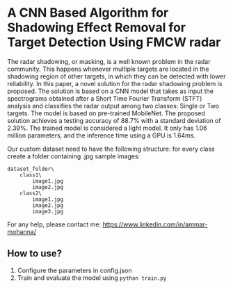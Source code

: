 # A CNN Based Algorithm for Shadowing Effect Removal for Target Detection Using FMCW radar

The radar shadowing, or masking, is a well known problem in the radar community. This happens whenever multiple targets are located in the shadowing region of other targets, in which they can be detected with lower reliability. In this paper, a novel solution for the radar shadowing problem is proposed. The solution is based on a CNN model that takes as input the spectrograms obtained after a Short Time Fourier Transform (STFT) analysis and classifies the radar output among two classes: Single or Two targets. The model is based on pre-trained MobileNet. The proposed solution achieves a testing accuracy of 88.7% with a standard deviation of 2.39%. The trained model is considered a light model. It only has 1.06 million parameters, and the inference time using a GPU is 1.64ms.

Our custom dataset need to have the following structure: for every class create a folder containing .jpg sample images:

```
dataset_folder\
    class1\
        image1.jpg
        image2.jpg
    class2\
        image1.jpg
        image2.jpg
        image3.jpg
```

For any help, please contact me: https://www.linkedin.com/in/ammar-mohanna/

## How to use?

1. Configure the parameters in config.json
2. Train and evaluate the model using `python train.py`
